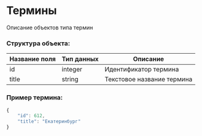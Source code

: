 # Термины

Описание объектов типа термин

### Структура объекта:

Название поля | Тип данных | Описание
------------ | ------------- | -------------
id | integer | Идентификатор термина
title | string | Текстовое название термина

### Пример термина:
```javascript
{
    "id": 612,
    "title": "Екатеринбург"
}
```
